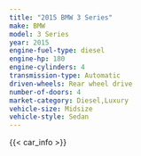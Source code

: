 ```yaml
---
title: "2015 BMW 3 Series"
make: BMW
model: 3 Series
year: 2015
engine-fuel-type: diesel
engine-hp: 180
engine-cylinders: 4
transmission-type: Automatic
driven-wheels: Rear wheel drive
number-of-doors: 4
market-category: Diesel,Luxury
vehicle-size: Midsize
vehicle-style: Sedan
---
```


{{< car_info >}}

